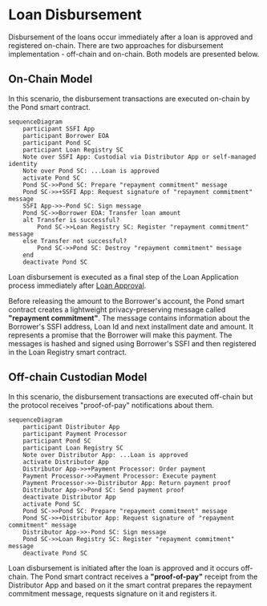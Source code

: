 # Loan Disbursement
Disbursement of the loans occur immediately after a loan is approved and registered on-chain. There are two approaches for disbursement implementation - off-chain and on-chain. Both models are presented below.
## On-Chain Model
In this scenario, the disbursement transactions are executed on-chain by the Pond smart contract.
```mermaid
sequenceDiagram
    participant SSFI App
    participant Borrower EOA
    participant Pond SC
    participant Loan Registry SC
    Note over SSFI App: Custodial via Distributor App or self-managed identity
    Note over Pond SC: ...Loan is approved
    activate Pond SC
    Pond SC->>Pond SC: Prepare "repayment commitment" message
    Pond SC->>+SSFI App: Request signature of "repayment commitment" message
    SSFI App->>-Pond SC: Sign message
    Pond SC->>Borrower EOA: Transfer loan amount
    alt Transfer is successful?
        Pond SC->>Loan Registry SC: Register "repayment commitment" message
    else Transfer not successful?
        Pond SC->>Pond SC: Destroy "repayment commitment" message
    end
    deactivate Pond SC
```
Loan disbursement is executed as a final step of the Loan Application process immediately after [Loan Approval](./C-Risk-Mgmt-3-Loan-Approval.md).
  
Before releasing the amount to the Borrower's account, the Pond smart contract creates a lightweight privacy-preserving message called **"repayment commitment"**. The message contains information about the Borrower's SSFI address, Loan Id and next installment date and amount. It represents a promise that the Borrower will make this payment. The messages is hashed and signed using Borrower's SSFI and then registered in the Loan Registry smart contract.
## Off-chain Custodian Model
In this scenario, the disbursement transactions are executed off-chain but the protocol receives "proof-of-pay" notifications about them.
```mermaid
sequenceDiagram
    participant Distributor App
    participant Payment Processor
    participant Pond SC
    participant Loan Registry SC
    Note over Distributor App: ...Loan is approved
    activate Distributor App
    Distributor App->>+Payment Processor: Order payment
    Payment Processor->>Payment Processor: Execute payment
    Payment Processor->>-Distributor App: Return payment proof
    Distributor App->>Pond SC: Send payment proof
    deactivate Distributor App
    activate Pond SC
    Pond SC->>Pond SC: Prepare "repayment commitment" message
    Pond SC->>+Distributor App: Request signature of "repayment commitment" message
    Distributor App->>-Pond SC: Sign message
    Pond SC->>Loan Registry SC: Register "repayment commitment" message
    deactivate Pond SC
```
Loan disbursement is initiated after the loan is approved and it occurs off-chain. The Pond smart contract receives a **"proof-of-pay"** receipt from the Distributor App and based on it the smart contrat prepares the repayment commitment message, requests signature on it and registers it.

